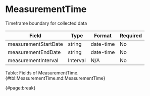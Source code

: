 <!--
    ATTENTION: This file was generated via gradle!
               Do NOT manually edit this file! Any such changes will be overwritten!
-->

# MeasurementTime

Timeframe boundary for collected data

| Field | Type | Format | Required |
| ------- | ------- | ------- | --- |
| measurementStartDate | string | date-time | No |
| measurementEndDate | string | date-time | No |
| measurementInterval | Interval | N/A | No |

Table: Fields of MeasurementTime. {#tbl:MeasurementTime.md:MeasurementTime}

{#page:break}
